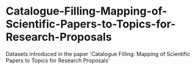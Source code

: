 # Catalogue-Filling-Mapping-of-Scientific-Papers-to-Topics-for-Research-Proposals
Datasets introduced in the paper 'Catalogue Filling: Mapping of Scientific Papers to Topics for Research Proposals'
